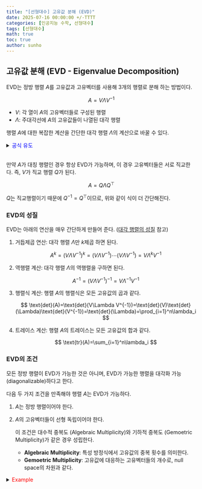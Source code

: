 ```yaml
---
title: "[선형대수] 고유값 분해 (EVD)"
date: 2025-07-16 00:00:00 +/-TTTT
categories: [인공지능 수학, 선형대수]
tags: [선형대수]
math: true
toc: true
author: sunho
---
```


## 고유값 분해 (EVD - Eigenvalue Decomposition)

EVD는 정방 행렬 $A$를 고유값과 고유벡터를 사용해 3개의 행렬로 분해 하는 방법이다.

$$
A=V\Lambda V^{-1}
$$

- $V$: 각 열이 $A$의 고유벡터들로 구성된 행렬
- $\Lambda$: 주대각선에 $A$의 고유값들이 나열된 대각 행렬

행렬 $A$에 대한 복잡한 계산을 간단한 대각 행렬 $\Lambda$의 계산으로 바꿀 수 있다.

<details>
<summary><font color='#0000FF'>공식 유도</font></summary>
<div markdown="1">

$$
A\mathbf{v}_1=\lambda_1\mathbf{v}_1~,~\cdots~,~A\mathbf{v}_n=\lambda_n\mathbf{v}_n
$$

행렬 $A$가 여러 개의 고유값과 고유벡터를 가진다면 아래와 같이 표현할 수 있다.

$$
A
\begin{bmatrix}|&|&&|\\\mathbf{v}_1&\mathbf{v}_2&\cdots&\mathbf{v}_n\\|&|&&|\end{bmatrix}=
\begin{bmatrix}|&|&&|\\\mathbf{v}_1&\mathbf{v}_2&\cdots&\mathbf{v}_n\\|&|&&|\end{bmatrix}
\begin{bmatrix}\lambda_1&0&\cdots&0\\0&\lambda_2&\cdots&0\\\vdots&\vdots&\ddots&0\\0&0&0&\lambda_n\end{bmatrix}
$$

이를 행렬로 표현하면 아래와 같다.

$$
AV=V\Lambda
$$

모든 고유벡터들이 선형 독립이라면, $V$는 역행렬이 존재하기 때문에 아래의 식이 성립한다.

$$
A=V\Lambda V^{-1}
$$

---

</div>
</details>
<br>

만약 $A$가 대칭 행렬인 경우 항상 EVD가 가능하며, 이 경우 고유벡터들은 서로 직교한다. 즉, $V$가 직교 행렬 $Q$가 된다.

$$
A=Q\Lambda Q^\top
$$

$Q$는 직교행렬이기 때문에 $Q^{-1}=Q^\top$이므로, 위와 같이 식이 더 간단해진다.

### EVD의 성질

EVD는 아래의 연산을 매우 간단하게 만들어 준다. ([대각 행렬의 성질](https://suniverse77.github.io/posts/Matrix/#%EB%8C%80%EA%B0%81-%ED%96%89%EB%A0%AC%EC%9D%98-%EC%84%B1%EC%A7%88) 참고)

1. 거듭제곱 연산: 대각 행렬 $\Lambda$만 $k$제곱 하면 된다.

   $$
   A^k=(V\Lambda V^{-1})^k=(V\Lambda V^{-1})\cdots(V\Lambda V^{-1})=V\Lambda^kV^{-1}
   $$

2. 역행렬 계산: 대각 행렬 $\Lambda$의 역행렬을 구하면 된다.

   $$
   A^{-1}=(V\Lambda V^{-1})^{-1}=V\Lambda^{-1}V^{-1}
   $$

3. 행렬식 계산: 행렬 $A$의 행렬식은 모든 고유값의 곱과 같다.

   $$
   \text{det}(A)=\text{det}(V\Lambda V^{-1})=\text{det}(V)\text{det}(\Lambda)\text{det}(V^{-1})=\text{det}(\Lambda)=\prod_{i=1}^n\lambda_i
   $$

4. 트레이스 계산: 행렬 $A$의 트레이스는 모든 고유값의 합과 같다.

   $$
   \text{tr}(A)=\sum_{i=1}^n\lambda_i
   $$

### EVD의 조건

모든 정방 행렬이 EVD가 가능한 것은 아니며, EVD가 가능한 행렬을 대각화 가능 (diagonalizable)하다고 한다.

다음 두 가지 조건을 만족해야 행렬 $A$는 EVD가 가능하다.

1. $A$는 정방 행렬이어야 한다.
2. $A$의 고유벡터들이 선형 독립이어야 한다. 

   이 조건은 대수적 중복도 (Algebraic Multiplicity)와 기하적 중복도 (Gemoetric Multiplicity)가 같은 경우 성립한다.

   - **Algebraic Multiplicity**: 특성 방정식에서 고유값의 중복 횟수를 의미한다.
   - **Gemoetric Multiplicity**: 고유값에 대응하는 고유벡터들의 개수로,  null space의 차원과 같다.

<details>
<summary><font color='red'>Example</font></summary>
<div markdown="1">

$$
A=\begin{bmatrix}2&1\\0&2\end{bmatrix}
$$

---

$\lambda_1=\lambda_2=2$이므로, 2개의 중복 고유값을 가진다. → Algebraic Multiplicity = 2

해당 고유값에 대응하는 고유벡터는 1개다. → Gemoetric Multiplicity = 1

Algebraic Multiplicity $\not=$ Gemoetric Multiplicity이므로, $A$는 EVD가 불가능하다.

</div>
</details>
